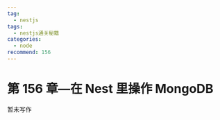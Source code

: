 ```yaml
---
tag:
  - nestjs
tags:
  - nestjs通关秘籍
categories:
  - node
recommend: 156
---
```


# 第 156 章—在 Nest 里操作 MongoDB

暂未写作
